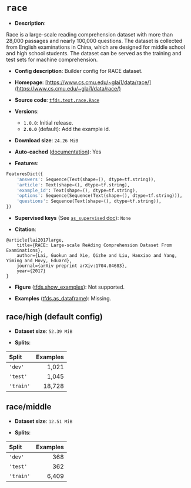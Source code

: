 <div itemscope itemtype="http://schema.org/Dataset">
  <div itemscope itemprop="includedInDataCatalog" itemtype="http://schema.org/DataCatalog">
    <meta itemprop="name" content="TensorFlow Datasets" />
  </div>

  <meta itemprop="name" content="race" />
  <meta itemprop="description" content="Race is a large-scale reading comprehension dataset with more than 28,000&#10;passages and nearly 100,000 questions. The dataset is collected from English&#10;examinations in China, which are designed for middle school and high school&#10;students. The dataset can be served as the training and test sets for machine&#10;comprehension.&#10;&#10;To use this dataset:&#10;&#10;```python&#10;import tensorflow_datasets as tfds&#10;&#10;ds = tfds.load(&#x27;race&#x27;, split=&#x27;train&#x27;)&#10;for ex in ds.take(4):&#10;  print(ex)&#10;```&#10;&#10;See [the guide](https://www.tensorflow.org/datasets/overview) for more&#10;informations on [tensorflow_datasets](https://www.tensorflow.org/datasets).&#10;&#10;" />
  <meta itemprop="url" content="https://www.tensorflow.org/datasets/catalog/race" />
  <meta itemprop="sameAs" content="https://www.cs.cmu.edu/~glai1/data/race/" />
  <meta itemprop="citation" content="@article{lai2017large,&#10;    title={RACE: Large-scale ReAding Comprehension Dataset From Examinations},&#10;    author={Lai, Guokun and Xie, Qizhe and Liu, Hanxiao and Yang, Yiming and Hovy, Eduard},&#10;    journal={arXiv preprint arXiv:1704.04683},&#10;    year={2017}&#10;}" />
</div>

# `race`

*   **Description**:

Race is a large-scale reading comprehension dataset with more than 28,000
passages and nearly 100,000 questions. The dataset is collected from English
examinations in China, which are designed for middle school and high school
students. The dataset can be served as the training and test sets for machine
comprehension.

*   **Config description**: Builder config for RACE dataset.

*   **Homepage**:
    [https://www.cs.cmu.edu/~glai1/data/race/](https://www.cs.cmu.edu/~glai1/data/race/)

*   **Source code**:
    [`tfds.text.race.Race`](https://github.com/tensorflow/datasets/tree/master/tensorflow_datasets/text/race/race.py)

*   **Versions**:

    *   `1.0.0`: Initial release.
    *   **`2.0.0`** (default): Add the example id.

*   **Download size**: `24.26 MiB`

*   **Auto-cached**
    ([documentation](https://www.tensorflow.org/datasets/performances#auto-caching)):
    Yes

*   **Features**:

```python
FeaturesDict({
    'answers': Sequence(Text(shape=(), dtype=tf.string)),
    'article': Text(shape=(), dtype=tf.string),
    'example_id': Text(shape=(), dtype=tf.string),
    'options': Sequence(Sequence(Text(shape=(), dtype=tf.string))),
    'questions': Sequence(Text(shape=(), dtype=tf.string)),
})
```

*   **Supervised keys** (See
    [`as_supervised` doc](https://www.tensorflow.org/datasets/api_docs/python/tfds/load#args)):
    `None`

*   **Citation**:

```
@article{lai2017large,
    title={RACE: Large-scale ReAding Comprehension Dataset From Examinations},
    author={Lai, Guokun and Xie, Qizhe and Liu, Hanxiao and Yang, Yiming and Hovy, Eduard},
    journal={arXiv preprint arXiv:1704.04683},
    year={2017}
}
```

*   **Figure**
    ([tfds.show_examples](https://www.tensorflow.org/datasets/api_docs/python/tfds/visualization/show_examples)):
    Not supported.

*   **Examples**
    ([tfds.as_dataframe](https://www.tensorflow.org/datasets/api_docs/python/tfds/as_dataframe)):
    Missing.

## race/high (default config)

*   **Dataset size**: `52.39 MiB`

*   **Splits**:

Split     | Examples
:-------- | -------:
`'dev'`   | 1,021
`'test'`  | 1,045
`'train'` | 18,728

## race/middle

*   **Dataset size**: `12.51 MiB`

*   **Splits**:

Split     | Examples
:-------- | -------:
`'dev'`   | 368
`'test'`  | 362
`'train'` | 6,409
